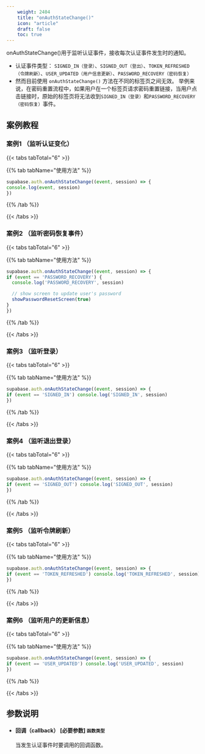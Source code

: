 ```yaml
---
    weight: 2404
    title: "onAuthStateChange()"
    icon: "article"
    draft: false
    toc: true
---
```



onAuthStateChange()用于监听认证事件，接收每次认证事件发生时的通知。

* 认证事件类型： `SIGNED_IN（登录）`、`SIGNED_OUT（登出）`、`TOKEN_REFRESHED（令牌刷新）`、`USER_UPDATED（用户信息更新）`、`PASSWORD_RECOVERY（密码恢复）`
* 然而目前使用 `onAuthStateChange()` 方法在不同的标签页之间无效。
举例来说，在密码重置流程中，如果用户在一个标签页请求密码重置链接，当用户点击链接时，原始的标签页将无法收到`SIGNED_IN（登录）`和`PASSWORD_RECOVERY（密码恢复）`事件。





## 案例教程

### 案例1 （监听认证变化）

{{< tabs tabTotal="6" >}}

{{% tab tabName="使用方法" %}}



  ```ts
supabase.auth.onAuthStateChange((event, session) => {
  console.log(event, session)
})
  ```


{{% /tab %}}

{{< /tabs >}}


### 案例2 （监听密码恢复事件）

{{< tabs tabTotal="6" >}}

{{% tab tabName="使用方法" %}}



  ```ts
supabase.auth.onAuthStateChange((event, session) => {
  if (event == 'PASSWORD_RECOVERY') {
    console.log('PASSWORD_RECOVERY', session)

    // show screen to update user's password
    showPasswordResetScreen(true)
  }
})
  ```


{{% /tab %}}

{{< /tabs >}}

### 案例3 （监听登录）

{{< tabs tabTotal="6" >}}

{{% tab tabName="使用方法" %}}



  ```ts
supabase.auth.onAuthStateChange((event, session) => {
  if (event == 'SIGNED_IN') console.log('SIGNED_IN', session)
})
  ```


{{% /tab %}}

{{< /tabs >}}

### 案例4 （监听退出登录）

{{< tabs tabTotal="6" >}}

{{% tab tabName="使用方法" %}}



  ```ts
supabase.auth.onAuthStateChange((event, session) => {
  if (event == 'SIGNED_OUT') console.log('SIGNED_OUT', session)
})
  ```


{{% /tab %}}

{{< /tabs >}}


### 案例5 （监听令牌刷新）

{{< tabs tabTotal="6" >}}

{{% tab tabName="使用方法" %}}



  ```ts
supabase.auth.onAuthStateChange((event, session) => {
  if (event == 'TOKEN_REFRESHED') console.log('TOKEN_REFRESHED', session)
})
  ```


{{% /tab %}}

{{< /tabs >}}


### 案例6 （监听用户的更新信息）

{{< tabs tabTotal="6" >}}

{{% tab tabName="使用方法" %}}



  ```ts
supabase.auth.onAuthStateChange((event, session) => {
  if (event == 'USER_UPDATED') console.log('USER_UPDATED', session)
})
  ```


{{% /tab %}}

{{< /tabs >}}






## 参数说明


<ul className="method-list-group">
  
<li className="method-list-item">
  <h4 className="method-list-item-label">
    <span className="method-list-item-label-name">
      回调（callback）
    </span>
    <span className="method-list-item-label-badge required">
      [必要参数]
    </span>
    <span className="method-list-item-validation">
      <code>函数类型</code>
    </span>
  </h4>
  <div class="method-list-item-description">

当发生认证事件时要调用的回调函数。

  </div>
  
</li>

</ul>